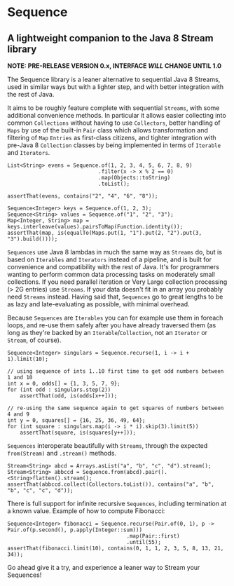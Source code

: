 # Sequence
## A lightweight companion to the Java 8 Stream library

**NOTE: PRE-RELEASE VERSION 0.x, INTERFACE _WILL_ CHANGE UNTIL 1.0**

The Sequence library is a leaner alternative to sequential Java 8 Streams, used in similar ways but with a lighter step,
and with better integration with the rest of Java.

It aims to be roughly feature complete with sequential `Streams`, with some additional convenience methods.
In particular it allows easier collecting into common `Collections` without having to use `Collectors`,
better handling of `Maps` by use of the built-in `Pair` class which allows transformation and filtering of
`Map` `Entries` as first-class citizens, and tighter integration with pre-Java 8 `Collection` classes by being
implemented in terms of `Iterable` and `Iterators`.

```
List<String> evens = Sequence.of(1, 2, 3, 4, 5, 6, 7, 8, 9)
                             .filter(x -> x % 2 == 0)
                             .map(Objects::toString)
                             .toList();

assertThat(evens, contains("2", "4", "6", "8"));
```

```
Sequence<Integer> keys = Sequence.of(1, 2, 3);
Sequence<String> values = Sequence.of("1", "2", "3");
Map<Integer, String> map = keys.interleave(values).pairsToMap(Function.identity());
assertThat(map, is(equalTo(Maps.put(1, "1").put(2, "2").put(3, "3").build())));
```

`Sequences` use Java 8 lambdas in much the same way as `Streams` do, but is based on `Iterables` and `Iterators` instead
of a pipeline, and is built for convenience and compatibility with the rest of Java. It's for programmers wanting
to perform common data processing tasks on moderately small collections. If you need parallel iteration or Very
Large collection processing (> 2G entries) use `Streams`. If your data doesn't fit in an array you probably need
`Streams` instead. Having said that, `Sequences` go to great lengths to be as lazy and late-evaluating as possible,
with minimal overhead.

Because `Sequences` are `Iterables` you can for example use them in foreach loops, and re-use them safely after you
have already traversed them (as long as they're backed by an `Iterable`/`Collection`, not an `Iterator` or `Stream`,
of course).

```
Sequence<Integer> singulars = Sequence.recurse(1, i -> i + 1).limit(10);

// using sequence of ints 1..10 first time to get odd numbers between 1 and 10
int x = 0, odds[] = {1, 3, 5, 7, 9};
for (int odd : singulars.step(2))
    assertThat(odd, is(odds[x++]));

// re-using the same sequence again to get squares of numbers between 4 and 9
int y = 0, squares[] = {16, 25, 36, 49, 64};
for (int square : singulars.map(i -> i * i).skip(3).limit(5))
    assertThat(square, is(squares[y++]));
```

`Sequences` interoperate beautifully with `Streams`, through the expected `from(Stream)` and `.stream()` methods.

```
Stream<String> abcd = Arrays.asList("a", "b", "c", "d").stream();
Stream<String> abbccd = Sequence.from(abcd).pair().<String>flatten().stream();
assertThat(abbccd.collect(Collectors.toList()), contains("a", "b", "b", "c", "c", "d"));
```

There is full support for infinite recursive `Sequences`, including termination at a known value. Example of how to 
compute Fibonacci:

```
Sequence<Integer> fibonacci = Sequence.recurse(Pair.of(0, 1), p -> Pair.of(p.second(), p.apply(Integer::sum)))
                                      .map(Pair::first)
                                      .until(55);
assertThat(fibonacci.limit(10), contains(0, 1, 1, 2, 3, 5, 8, 13, 21, 34));
```

Go ahead give it a try, and experience a leaner way to Stream your Sequences!
